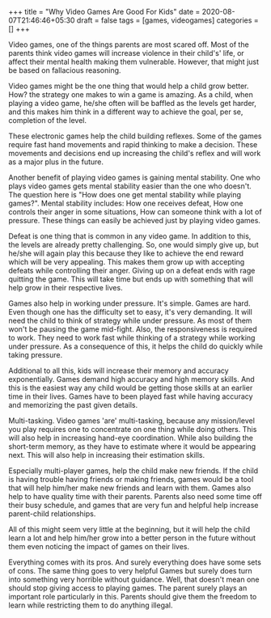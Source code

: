 +++
title = "Why Video Games Are Good For Kids"
date = 2020-08-07T21:46:46+05:30
draft = false
tags = [games, videogames]
categories = []
+++

Video games, one of the things parents are most scared off. Most of the parents think video games will increase violence in their child's' life, or affect their mental health making them vulnerable. However, that might just be based on fallacious reasoning.

Video games might be the one thing that would help a child grow better. How? the strategy one makes to win a game is amazing. As a child, when playing a video game, he/she often will be baffled as the levels get harder, and this makes him think in a different way to achieve the goal, per se, completion of the level.

These electronic games help the child building reflexes. Some of the games require fast hand movements and rapid thinking to make a decision. These movements and decisions end up increasing the child's reflex and will work as a major plus in the future.

Another benefit of playing video games is gaining mental stability. One who plays video games gets mental stability easier than the one who doesn't. The question here is "How does one get mental stability while playing games?". Mental stability includes: How one receives defeat, How one controls their anger in some situations, How can someone think with a lot of pressure. These things can easily be achieved just by playing video games. 

Defeat is one thing that is common in any video game. In addition to this, the levels are already pretty challenging. So, one would simply give up, but he/she will again play this because they like to achieve the end reward which will be very appealing. This makes them grow up with accepting defeats while controlling their anger. Giving up on a defeat ends with rage quitting the game. This will take time but ends up with something that will help grow in their respective lives.

Games also help in working under pressure. It's simple. Games are hard. Even though one has the difficulty set to easy, it's very demanding. It will need the child to think of strategy while under pressure. As most of them won't be pausing the game mid-fight.
Also, the responsiveness is required to work. They need to work fast while thinking of a strategy while working under pressure. As a consequence of this, it helps the child do quickly while taking pressure.

Additional to all this, kids will increase their memory and accuracy exponentially. Games demand high accuracy and high memory skills. And this is the easiest way any child would be getting those skills at an earlier time in their lives. Games have to been played fast while having accuracy and memorizing the past given details. 

Multi-tasking. Video games 'are' multi-tasking, because any mission/level you play requires one to concentrate on one thing while doing others. This will also help in increasing hand-eye coordination. While also building the short-term memory, as they have to estimate where it would be appearing next. This will also help in increasing their estimation skills.

Especially multi-player games, help the child make new friends. If the child is having trouble having friends or making friends, games would be a tool that will help him/her make new friends and learn with them. Games also help to have quality time with their parents. Parents also need some time off their busy schedule, and games that are very fun and helpful help increase parent-child relationships.

All of this might seem very little at the beginning, but it will help the child learn a lot and help him/her grow into a better person in the future without them even noticing the impact of games on their lives.

Everything comes with its pros. And surely everything does have some sets of cons. The same thing goes to very helpful Games but surely does turn into something very horrible without guidance. Well, that doesn't mean one should stop giving access to playing games. The parent surely plays an important role particularly in this. Parents should give them the freedom to learn while restricting them to do anything illegal.
